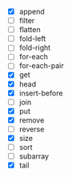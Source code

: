- [x] append
- [ ] filter
- [ ] flatten
- [ ] fold-left
- [ ] fold-right
- [ ] for-each
- [ ] for-each-pair
- [x] get
- [x] head
- [x] insert-before
- [ ] join
- [x] put
- [x] remove
- [ ] reverse
- [x] size
- [ ] sort
- [ ] subarray
- [x] tail
